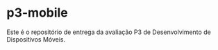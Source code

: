 # p3-mobile
Este é o repositório de entrega da avaliação P3 de Desenvolvimento de Dispositivos Móveis.
